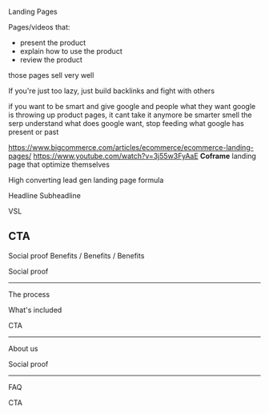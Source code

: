 Landing Pages


Pages/videos that:
- present the product
- explain how to use the product
- review the product

those pages sell very well


If you're just too lazy, just build backlinks and fight with others

if you want to be smart and give google and people what they want
google is throwing up product pages, it cant take it anymore
be smarter smell the serp
understand what does google want, stop feeding what google has present or past


https://www.bigcommerce.com/articles/ecommerce/ecommerce-landing-pages/
https://www.youtube.com/watch?v=3j55w3FyAaE
**Coframe** landing page that optimize themselves

High converting lead gen
landing page formula


Headline
Subheadline

VSL

CTA
---

Social proof
Benefits / Benefits / Benefits

Social proof

---

The process

What's included

CTA

---

About us

Social proof

---

FAQ

CTA